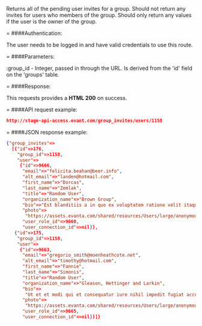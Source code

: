 <!-- --- title: GET /group_invites/users/:group_id -->

Returns all of the pending user invites for a group. Should not return any invites for users who members of the group. Should only return any values if the user is the owner of the group.

=
####Authentication:

The user needs to be logged in and have valid credentials to use this route.

=
####Parameters:

:group_id - Integer, passed in through the URL. Is derived from the 'id' field on the 'groups' table.

=
####Response:

This requests provides a <strong>HTML 200</strong> on success.

=
####API request example:
```json
http://stage-api-access.evant.com/group_invites/users/1158
```

=
####JSON response example:

```json
{"group_invites"=>
  [{"id"=>176,
    "group_id"=>1158,
    "user"=>
     {"id"=>9666,
      "email"=>"felicita.beahan@beer.info",
      "alt_email"=>"landen@hotmail.com",
      "first_name"=>"Dorcas",
      "last_name"=>"Zemlak",
      "title"=>"Random User",
      "organization_name"=>"Brown Group",
      "bio"=>"Est blanditiis a in quo ex voluptatem ratione velit itaque.",
      "photo"=>
       "https://assets.evanta.com/shared/resources/Users/large/anonymous.jpg",
      "user_role_id"=>9668,
      "user_connection_id"=>nil}},
   {"id"=>175,
    "group_id"=>1158,
    "user"=>
     {"id"=>9663,
      "email"=>"gregorio_smith@moenheathcote.net",
      "alt_email"=>"timothy@hotmail.com",
      "first_name"=>"Fannie",
      "last_name"=>"Simonis",
      "title"=>"Random User",
      "organization_name"=>"Gleason, Hettinger and Larkin",
      "bio"=>
       "Ut et et modi qui et consequatur iure nihil impedit fugiat accusantium sit.",
      "photo"=>
       "https://assets.evanta.com/shared/resources/Users/large/anonymous.jpg",
      "user_role_id"=>9665,
      "user_connection_id"=>nil}}]}
```